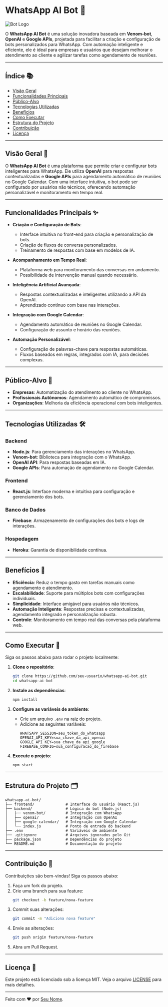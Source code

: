 # WhatsApp AI Bot 🤖

![Bot Logo](https://via.placeholder.com/150)

O **WhatsApp AI Bot** é uma solução inovadora baseada em **Venom-bot**, **OpenAI** e **Google APIs**, projetada para facilitar a criação e configuração de bots personalizados para WhatsApp. Com automação inteligente e eficiente, ele é ideal para empresas e usuários que desejam melhorar o atendimento ao cliente e agilizar tarefas como agendamento de reuniões.

---

## Índice 📚

- [Visão Geral](#visão-geral-)
- [Funcionalidades Principais](#funcionalidades-principais-)
- [Público-Alvo](#público-alvo-)
- [Tecnologias Utilizadas](#tecnologias-utilizadas-)
- [Benefícios](#benefícios-)
- [Como Executar](#como-executar-)
- [Estrutura do Projeto](#estrutura-do-projeto-)
- [Contribuição](#contribuição-)
- [Licença](#licença-)

---

## Visão Geral 🌟

O **WhatsApp AI Bot** é uma plataforma que permite criar e configurar bots inteligentes para WhatsApp. Ele utiliza **OpenAI** para respostas contextualizadas e **Google APIs** para agendamento automático de reuniões no Google Calendar. Com uma interface intuitiva, o bot pode ser configurado por usuários não técnicos, oferecendo automação personalizável e monitoramento em tempo real.

---

## Funcionalidades Principais ✨

- **Criação e Configuração de Bots**:
  - Interface intuitiva no front-end para criação e personalização de bots.
  - Criação de fluxos de conversa personalizados.
  - Treinamento de respostas com base em modelos de IA.

- **Acompanhamento em Tempo Real**:
  - Plataforma web para monitoramento das conversas em andamento.
  - Possibilidade de intervenção manual quando necessário.

- **Inteligência Artificial Avançada**:
  - Respostas contextualizadas e inteligentes utilizando a API da OpenAI.
  - Aprendizado contínuo com base nas interações.

- **Integração com Google Calendar**:
  - Agendamento automático de reuniões no Google Calendar.
  - Configuração de assunto e horário das reuniões.

- **Automação Personalizável**:
  - Configuração de palavras-chave para respostas automáticas.
  - Fluxos baseados em regras, integrados com IA, para decisões complexas.

---

## Público-Alvo 🎯

- **Empresas**: Automatização do atendimento ao cliente no WhatsApp.
- **Profissionais Autônomos**: Agendamento automático de compromissos.
- **Organizações**: Melhoria da eficiência operacional com bots inteligentes.

---

## Tecnologias Utilizadas 🛠️

### Backend
- **Node.js**: Para gerenciamento das interações no WhatsApp.
- **Venom-bot**: Biblioteca para integração com o WhatsApp.
- **OpenAI API**: Para respostas baseadas em IA.
- **Google APIs**: Para automação de agendamento no Google Calendar.

### Frontend
- **React.js**: Interface moderna e intuitiva para configuração e gerenciamento dos bots.

### Banco de Dados
- **Firebase**: Armazenamento de configurações dos bots e logs de interações.

### Hospedagem
- **Heroku**: Garantia de disponibilidade contínua.

---

## Benefícios 🌟

- **Eficiência**: Reduz o tempo gasto em tarefas manuais como agendamento e atendimento.
- **Escalabilidade**: Suporte para múltiplos bots com configurações individuais.
- **Simplicidade**: Interface amigável para usuários não técnicos.
- **Automação Inteligente**: Respostas precisas e contextualizadas, agendamento integrado e personalização robusta.
- **Controle**: Monitoramento em tempo real das conversas pela plataforma web.

---

## Como Executar 🚀

Siga os passos abaixo para rodar o projeto localmente:

1. **Clone o repositório**:
   ```bash
   git clone https://github.com/seu-usuario/whatsapp-ai-bot.git
   cd whatsapp-ai-bot
   ```

2. **Instale as dependências**:
   ```bash
   npm install
   ```

3. **Configure as variáveis de ambiente**:
   - Crie um arquivo `.env` na raiz do projeto.
   - Adicione as seguintes variáveis:
     ```env
     WHATSAPP_SESSION=seu_token_do_whatsapp
     OPENAI_API_KEY=sua_chave_da_api_openai
     GOOGLE_API_KEY=sua_chave_da_api_google
     FIREBASE_CONFIG=sua_configuracao_do_firebase
     ```

4. **Execute o projeto**:
   ```bash
   npm start
   ```

---

## Estrutura do Projeto 🗂️

```
whatsapp-ai-bot/
├── frontend/              # Interface do usuário (React.js)
├── backend/               # Lógica do bot (Node.js)
│   ├── venom-bot/         # Integração com WhatsApp
│   ├── openai/            # Integração com OpenAI
│   ├── google-calendar/   # Integração com Google Calendar
│   └── index.js           # Ponto de entrada do backend
├── .env                   # Variáveis de ambiente
├── .gitignore             # Arquivos ignorados pelo Git
├── package.json           # Dependências do projeto
└── README.md              # Documentação do projeto
```

---

## Contribuição 🤝

Contribuições são bem-vindas! Siga os passos abaixo:

1. Faça um fork do projeto.
2. Crie uma branch para sua feature:
   ```bash
   git checkout -b feature/nova-feature
   ```
3. Commit suas alterações:
   ```bash
   git commit -m "Adiciona nova feature"
   ```
4. Envie as alterações:
   ```bash
   git push origin feature/nova-feature
   ```
5. Abra um Pull Request.

---

## Licença 📜

Este projeto está licenciado sob a licença MIT. Veja o arquivo [LICENSE](LICENSE) para mais detalhes.

---

Feito com ❤️ por [Seu Nome](https://github.com/joaobatista235).
